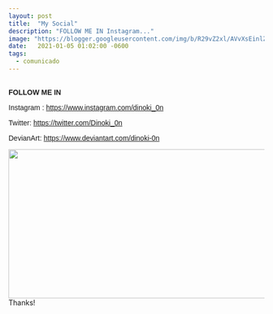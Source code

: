 ```yaml
---
layout: post
title:  "My Social"
description: "FOLLOW ME IN Instagram..."
image: "https://blogger.googleusercontent.com/img/b/R29vZ2xl/AVvXsEinlZT4sNVmG665NMUrQMtkLmIveIH8G6CIuGydRIu-uPX7_qSyvUG6bOLB-5GOzTF4LgcYUiScSdBqxelbgBRHGnUXsHi77CzZ2Qa_25_79iqcSO0y_4iUofAkDrnlTDUGJYqnaSt4krxs/w522-h293/11a12345676.png"
date:   2021-01-05 01:02:00 -0600
tags: 
  - comunicado
---
```


<p><span style="font-family: helvetica;">
<b><br />FOLLOW ME IN</b></span></p><p><span style="font-family: helvetica;">Instagram :&nbsp;<a target="_blank" href="https://www.instagram.com/dinoki_0n">https://www.instagram.com/dinoki_0n</a></span></p><p><span style="font-family: helvetica;">Twitter:&nbsp;<a target="_blank" href="https://twitter.com/Dinoki_0n">https://twitter.com/Dinoki_0n</a></span></p><p><span style="font-family: helvetica;">DevianArt:&nbsp;<a target="_blank" href="https://www.deviantart.com/dinoki-0n">https://www.deviantart.com/dinoki-0n</a></span></p><div class="separator" style="clear: both; text-align: left;"><a href="https://blogger.googleusercontent.com/img/b/R29vZ2xl/AVvXsEinlZT4sNVmG665NMUrQMtkLmIveIH8G6CIuGydRIu-uPX7_qSyvUG6bOLB-5GOzTF4LgcYUiScSdBqxelbgBRHGnUXsHi77CzZ2Qa_25_79iqcSO0y_4iUofAkDrnlTDUGJYqnaSt4krxs/w522-h293/11a12345676.png"><img border="0" data-original-height="720" data-original-width="1280" height="293" src="https://blogger.googleusercontent.com/img/b/R29vZ2xl/AVvXsEinlZT4sNVmG665NMUrQMtkLmIveIH8G6CIuGydRIu-uPX7_qSyvUG6bOLB-5GOzTF4LgcYUiScSdBqxelbgBRHGnUXsHi77CzZ2Qa_25_79iqcSO0y_4iUofAkDrnlTDUGJYqnaSt4krxs/w522-h293/11a12345676.png" width="522" /></a></div><div class="separator" style="clear: both; text-align: left;">Thanks!</div><p></p>